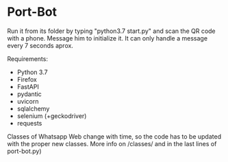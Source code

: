 # Port-Bot

Run it from its folder by typing "python3.7 start.py" and scan the QR code with a phone. Message him to initialize it. It can only handle a message every 7 seconds aprox.

Requirements:
 - Python 3.7
 - Firefox
 - FastAPI
 - pydantic
 - uvicorn
 - sqlalchemy
 - selenium (+geckodriver)
 - requests


Classes of Whatsapp Web change with time, so the code has to be updated with the proper new classes. More info on /classes/ and in the last lines of port-bot.py)
